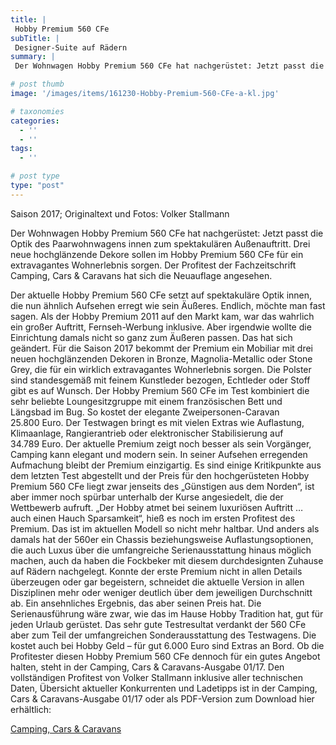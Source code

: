 ```yaml
---
title: |
 Hobby Premium 560 CFe
subTitle: |
 Designer-Suite auf Rädern
summary: |
 Der Wohnwagen Hobby Premium 560 CFe hat nachgerüstet: Jetzt passt die Optik innen zum spektakulären Außenauftritt. Drei neue Dekore sorgen im Hobby Premium 560 CFe für ein extravagantes Wohnerlebnis. Der Profitest der Fachzeitschrift Camping, Cars & Caravans hat sich die Neuauflage angesehen.

# post thumb
image: '/images/items/161230-Hobby-Premium-560-CFe-a-kl.jpg'

# taxonomies
categories: 
  - ''
  - ''
tags:
  - ''

# post type
type: "post"
---
```


Saison 2017; Originaltext und Fotos: Volker Stallmann  

Der Wohnwagen Hobby Premium 560 CFe hat nachgerüstet: Jetzt passt die Optik des Paarwohnwagens innen zum spektakulären Außenauftritt. Drei neue hochglänzende Dekore sollen im Hobby Premium 560 CFe für ein extravagantes Wohnerlebnis sorgen. Der Profitest der Fachzeitschrift Camping, Cars & Caravans hat sich die Neuauflage angesehen.  

Der aktuelle Hobby Premium 560 CFe setzt auf spektakuläre Optik innen, die nun ähnlich Aufsehen erregt wie sein Äußeres. Endlich, möchte man fast sagen. Als der Hobby Premium 2011 auf den Markt kam, war das wahrlich ein großer Auftritt, Fernseh-Werbung inklusive. Aber irgendwie wollte die Einrichtung damals nicht so ganz zum Äußeren passen. Das hat sich geändert. Für die Saison 2017 bekommt der Premium ein Mobiliar mit drei neuen hochglänzenden Dekoren in Bronze, Magnolia-Metallic oder Stone Grey, die für ein wirklich extravagantes Wohnerlebnis sorgen. Die Polster sind standesgemäß mit feinem Kunstleder bezogen, Echtleder oder Stoff gibt es auf Wunsch. Der Hobby Premium 560 CFe im Test kombiniert die sehr beliebte Loungesitzgruppe mit einem französischen Bett und Längsbad im Bug. So kostet der elegante Zweipersonen-Caravan 25.800 Euro. Der Testwagen bringt es mit vielen Extras wie Auflastung, Klimaanlage, Rangierantrieb oder elektronischer Stabilisierung auf 34.789 Euro. Der aktuelle Premium zeigt noch besser als sein Vorgänger, Camping kann elegant und modern sein. In seiner Aufsehen erregenden Aufmachung bleibt der Premium einzigartig. Es sind einige Kritikpunkte aus dem letzten Test abgestellt und der Preis für den hochgerüsteten Hobby Premium 560 CFe liegt zwar jenseits des „Günstigen aus dem Norden“, ist aber immer noch spürbar unterhalb der Kurse angesiedelt, die der Wettbewerb aufruft. „Der Hobby atmet bei seinem luxuriösen Auftritt … auch einen Hauch Sparsamkeit“, hieß es noch im ersten Profitest des Premium. Das ist im aktuellen Modell so nicht mehr haltbar. Und anders als damals hat der 560er ein Chassis beziehungsweise Auflastungsoptionen, die auch Luxus über die umfangreiche Serienausstattung hinaus möglich machen, auch da haben die Fockbeker mit diesem durchdesignten Zuhause auf Rädern nachgelegt. Konnte der erste Premium nicht in allen Details überzeugen oder gar begeistern, schneidet die aktuelle Version in allen Disziplinen mehr oder weniger deutlich über dem jeweiligen Durchschnitt ab. Ein ansehnliches Ergebnis, das aber seinen Preis hat. Die Serienausführung wäre zwar, wie das im Hause Hobby Tradition hat, gut für jeden Urlaub gerüstet. Das sehr gute Testresultat verdankt der 560 CFe aber zum Teil der umfangreichen Sonderausstattung des Testwagens. Die kostet auch bei Hobby Geld – für gut 6.000 Euro sind Extras an Bord. Ob die Profitester diesen Hobby Premium 560 CFe dennoch für ein gutes Angebot halten, steht in der Camping, Cars & Caravans-Ausgabe 01/17. Den vollständigen Profitest von Volker Stallmann inklusive aller technischen Daten, Übersicht aktueller Konkurrenten und Ladetipps ist in der Camping, Cars & Caravans-Ausgabe 01/17 oder als PDF-Version zum Download hier erhältlich:  

[Camping, Cars & Caravans](http://camping-cars-caravans.de)